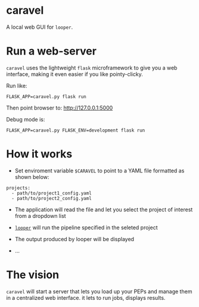 # caravel

A local web GUI for `looper`.


# Run a web-server

`caravel` uses the lightweight `flask` microframework to give you a web interface, making it even easier if you like pointy-clicky.

Run like:

```
FLASK_APP=caravel.py flask run
```

Then point browser to: http://127.0.0.1:5000



Debug mode is: 

```
FLASK_APP=caravel.py FLASK_ENV=development flask run
```

# How it works

* Set enviroment variable `$CARAVEL` to point to a YAML file formatted as shown below:

```
projects:
  - path/to/project1_config.yaml
  - path/to/project2_config.yaml
```

* The application will read the file and let you select the project of interest from a dropdown list

* [`looper`](https://looper.readthedocs.io/en/latest/) will run the pipeline specified in the seleted project

* The output produced by looper will be displayed

* ...

# The vision

`caravel` will start a server that lets you load up your PEPs and manage them in a centralized web interface. it lets to run jobs, displays results.

